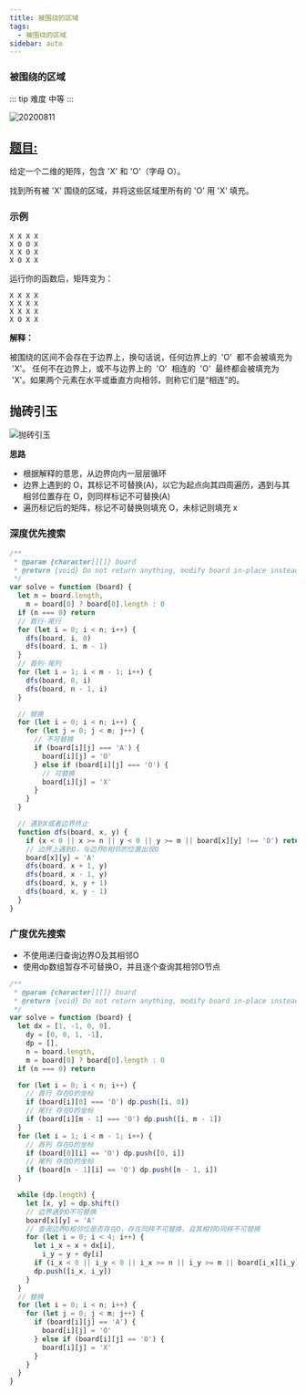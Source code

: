 ```yaml
---
title: 被围绕的区域
tags:
  - 被围绕的区域
sidebar: auto
---
```


### 被围绕的区域

::: tip 难度
中等
:::

![20200811](http://qiniu.gaowenju.com/leecode/banner/20200811.jpg)

## [题目:](https://leetcode-cn.com/problems/surrounded-regions/)

给定一个二维的矩阵，包含 'X' 和 'O'（字母 O）。

找到所有被 'X' 围绕的区域，并将这些区域里所有的 'O' 用 'X' 填充。

### 示例

```
X X X X
X O O X
X X O X
X O X X
```

运行你的函数后，矩阵变为：

```
X X X X
X X X X
X X X X
X O X X
```

**解释：**

被围绕的区间不会存在于边界上，换句话说，任何边界上的  'O'  都不会被填充为  'X'。 任何不在边界上，或不与边界上的  'O'  相连的  'O'  最终都会被填充为  'X'。如果两个元素在水平或垂直方向相邻，则称它们是“相连”的。

## 抛砖引玉

![抛砖引玉](http://qiniu.gaowenju.com/leecode/20200811.png)

**思路**

- 根据解释的意思，从边界向内一层层循环
- 边界上遇到的 O，其标记不可替换(A)，以它为起点向其四周遍历，遇到与其相邻位置存在 O，则同样标记不可替换(A)
- 遍历标记后的矩阵，标记不可替换则填充 O，未标记则填充 x

### 深度优先搜索

```javascript
/**
 * @param {character[][]} board
 * @return {void} Do not return anything, modify board in-place instead.
 */
var solve = function (board) {
  let n = board.length,
    m = board[0] ? board[0].length : 0
  if (n === 0) return
  // 首行-尾行
  for (let i = 0; i < n; i++) {
    dfs(board, i, 0)
    dfs(board, i, m - 1)
  }
  // 首列-尾列
  for (let i = 1; i < m - 1; i++) {
    dfs(board, 0, i)
    dfs(board, n - 1, i)
  }

  // 替换
  for (let i = 0; i < n; i++) {
    for (let j = 0; j < m; j++) {
      // 不可替换
      if (board[i][j] === 'A') {
        board[i][j] = 'O'
      } else if (board[i][j] === 'O') {
        // 可替换
        board[i][j] = 'X'
      }
    }
  }

  // 遇到X或者边界终止
  function dfs(board, x, y) {
    if (x < 0 || x >= n || y < 0 || y >= m || board[x][y] !== 'O') return
    // 边界上遇到O，与边界O相邻的位置出现O
    board[x][y] = 'A'
    dfs(board, x + 1, y)
    dfs(board, x - 1, y)
    dfs(board, x, y + 1)
    dfs(board, x, y - 1)
  }
}
```

### 广度优先搜索

- 不使用递归查询边界O及其相邻O
- 使用dp数组暂存不可替换O，并且逐个查询其相邻O节点

```javascript
/**
 * @param {character[][]} board
 * @return {void} Do not return anything, modify board in-place instead.
 */
var solve = function (board) {
  let dx = [1, -1, 0, 0],
    dy = [0, 0, 1, -1],
    dp = [],
    n = board.length,
    m = board[0] ? board[0].length : 0
  if (n === 0) return

  for (let i = 0; i < n; i++) {
    // 首行 存在O的坐标
    if (board[i][0] === 'O') dp.push([i, 0])
    // 尾行 存在O的坐标
    if (board[i][m - 1] === 'O') dp.push([i, m - 1])
  }
  for (let i = 1; i < m - 1; i++) {
    // 首列 存在O的坐标
    if (board[0][i] == 'O') dp.push([0, i])
    // 尾列 存在O的坐标
    if (board[n - 1][i] == 'O') dp.push([n - 1, i])
  }

  while (dp.length) {
    let [x, y] = dp.shift()
    // 边界遇到O不可替换
    board[x][y] = 'A'
    // 查询边界O相邻位是否存在O，存在同样不可替换，且其相邻O同样不可替换
    for (let i = 0; i < 4; i++) {
      let i_x = x + dx[i],
        i_y = y + dy[i]
      if (i_x < 0 || i_y < 0 || i_x >= n || i_y >= m || board[i_x][i_y] !== 'O') continue
      dp.push([i_x, i_y])
    }
  }
  // 替换
  for (let i = 0; i < n; i++) {
    for (let j = 0; j < m; j++) {
      if (board[i][j] == 'A') {
        board[i][j] = 'O'
      } else if (board[i][j] == 'O') {
        board[i][j] = 'X'
      }
    }
  }
}
```
